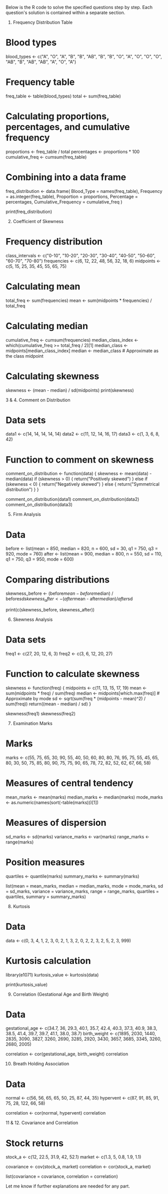 Below is the R code to solve the specified questions step by step. Each question's solution is contained within a separate section.
1. Frequency Distribution Table

# Blood types
blood_types <- c("A", "O", "A", "B", "B", "AB", "B", "B", "O", "A", 
                 "O", "O", "O", "AB", "B", "AB", "AB", "A", "O", "A")

# Frequency table
freq_table <- table(blood_types)
total <- sum(freq_table)

# Calculating proportions, percentages, and cumulative frequency
proportions <- freq_table / total
percentages <- proportions * 100
cumulative_freq <- cumsum(freq_table)

# Combining into a data frame
freq_distribution <- data.frame(
  Blood_Type = names(freq_table),
  Frequency = as.integer(freq_table),
  Proportion = proportions,
  Percentage = percentages,
  Cumulative_Frequency = cumulative_freq
)

print(freq_distribution)

2. Coefficient of Skewness

# Frequency distribution
class_intervals <- c("0-10", "10-20", "20-30", "30-40", "40-50", "50-60", "60-70", "70-80")
frequencies <- c(6, 12, 22, 48, 56, 32, 18, 6)
midpoints <- c(5, 15, 25, 35, 45, 55, 65, 75)

# Calculating mean
total_freq <- sum(frequencies)
mean <- sum(midpoints * frequencies) / total_freq

# Calculating median
cumulative_freq <- cumsum(frequencies)
median_class_index <- which(cumulative_freq >= total_freq / 2)[1]
median_class <- midpoints[median_class_index]
median <- median_class  # Approximate as the class midpoint

# Calculating skewness
skewness <- (mean - median) / sd(midpoints)
print(skewness)

3 & 4. Comment on Distribution

# Data sets
data1 <- c(14, 14, 14, 14, 14)
data2 <- c(11, 12, 14, 16, 17)
data3 <- c(1, 3, 6, 8, 42)

# Function to comment on skewness
comment_on_distribution <- function(data) {
  skewness <- mean(data) - median(data)
  if (skewness > 0) {
    return("Positively skewed")
  } else if (skewness < 0) {
    return("Negatively skewed")
  } else {
    return("Symmetrical distribution")
  }
}

comment_on_distribution(data1)
comment_on_distribution(data2)
comment_on_distribution(data3)

5. Firm Analysis

# Data
before <- list(mean = 850, median = 820, n = 600, sd = 30, q1 = 750, q3 = 920, mode = 760)
after <- list(mean = 900, median = 800, n = 550, sd = 110, q1 = 750, q3 = 950, mode = 600)

# Comparing distributions
skewness_before <- (before$mean - before$median) / before$sd
skewness_after <- (after$mean - after$median) / after$sd

print(c(skewness_before, skewness_after))

6. Skewness Analysis

# Data sets
freq1 <- c(27, 20, 12, 6, 3)
freq2 <- c(3, 6, 12, 20, 27)

# Function to calculate skewness
skewness <- function(freq) {
  midpoints <- c(11, 13, 15, 17, 19)
  mean <- sum(midpoints * freq) / sum(freq)
  median <- midpoints[which.max(freq)]  # Approximate by mode
  sd <- sqrt(sum(freq * (midpoints - mean)^2) / sum(freq))
  return((mean - median) / sd)
}

skewness(freq1)
skewness(freq2)

7. Examination Marks

# Marks
marks <- c(55, 75, 65, 30, 90, 55, 40, 50, 60, 80, 80, 76, 95, 75, 55, 45, 
           65, 80, 30, 50, 75, 85, 80, 90, 75, 75, 90, 65, 78, 72, 82, 52, 
           62, 67, 66, 58)

# Measures of central tendency
mean_marks <- mean(marks)
median_marks <- median(marks)
mode_marks <- as.numeric(names(sort(-table(marks)))[1])

# Measures of dispersion
sd_marks <- sd(marks)
variance_marks <- var(marks)
range_marks <- range(marks)

# Position measures
quartiles <- quantile(marks)
summary_marks <- summary(marks)

list(mean = mean_marks, median = median_marks, mode = mode_marks,
     sd = sd_marks, variance = variance_marks, range = range_marks,
     quartiles = quartiles, summary = summary_marks)

8. Kurtosis

# Data
data <- c(0, 3, 4, 1, 2, 3, 0, 2, 1, 3, 2, 0, 2, 2, 3, 2, 5, 2, 3, 999)

# Kurtosis calculation
library(e1071)
kurtosis_value <- kurtosis(data)

print(kurtosis_value)

9. Correlation (Gestational Age and Birth Weight)

# Data
gestational_age <- c(34.7, 36, 29.3, 40.1, 35.7, 42.4, 40.3, 37.3, 40.9, 38.3, 38.5, 
                     41.4, 39.7, 39.7, 41.1, 38.0, 38.7)
birth_weight <- c(1895, 2030, 1440, 2835, 3090, 3827, 3260, 2690, 3285, 2920, 3430, 
                  3657, 3685, 3345, 3260, 2680, 2005)

correlation <- cor(gestational_age, birth_weight)
correlation

10. Breath Holding Association

# Data
normal <- c(56, 56, 65, 65, 50, 25, 87, 44, 35)
hypervent <- c(87, 91, 85, 91, 75, 28, 122, 66, 58)

correlation <- cor(normal, hypervent)
correlation

11 & 12. Covariance and Correlation

# Stock returns
stock_a <- c(12, 22.5, 31.9, 42, 52.1)
market <- c(1.3, 5, 0.8, 1.9, 1.1)

covariance <- cov(stock_a, market)
correlation <- cor(stock_a, market)

list(covariance = covariance, correlation = correlation)

Let me know if further explanations are needed for any part.